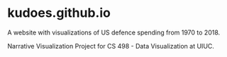 # kudoes.github.io

A website with visualizations of US defence spending from 1970 to 2018.

Narrative Visualization Project for CS 498 - Data Visualization at UIUC.
